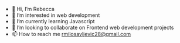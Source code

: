 - 👋 Hi, I’m Rebecca
- 👀 I’m interested in web development
- 🌱 I’m currently learning Javascript
- 💞️ I’m looking to collaborate on Frontend web development projects
- 📫 How to reach me rmilosavljevic28@gmail.com

